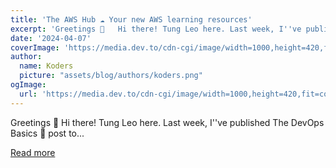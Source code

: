 ```yaml
---
title: 'The AWS Hub ☁️ Your new AWS learning resources'
excerpt: 'Greetings 👋   Hi there! Tung Leo here. Last week, I''ve published The DevOps Basics 🚀 post to...'
date: '2024-04-07'
coverImage: 'https://media.dev.to/cdn-cgi/image/width=1000,height=420,fit=cover,gravity=auto,format=auto/https%3A%2F%2Fdev-to-uploads.s3.amazonaws.com%2Fuploads%2Farticles%2Fi5sz9g9u6wld927noros.jpg'
author:
  name: Koders
  picture: "assets/blog/authors/koders.png"
ogImage:
  url: 'https://media.dev.to/cdn-cgi/image/width=1000,height=420,fit=cover,gravity=auto,format=auto/https%3A%2F%2Fdev-to-uploads.s3.amazonaws.com%2Fuploads%2Farticles%2Fi5sz9g9u6wld927noros.jpg'
---
```


Greetings 👋   Hi there! Tung Leo here. Last week, I''ve published The DevOps Basics 🚀 post to...

[Read more](https://dev.to/tungbq/the-aws-hub-4phb)
